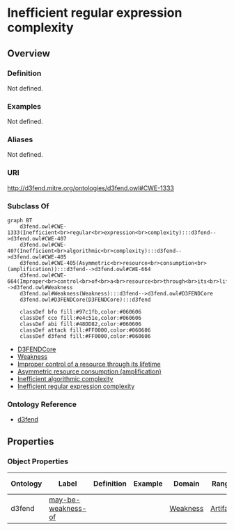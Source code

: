 # Inefficient regular expression complexity

## Overview

### Definition
Not defined.

### Examples
Not defined.

### Aliases
Not defined.

### URI
http://d3fend.mitre.org/ontologies/d3fend.owl#CWE-1333

### Subclass Of
```mermaid
graph BT
    d3fend.owl#CWE-1333(Inefficient<br>regular<br>expression<br>complexity):::d3fend-->d3fend.owl#CWE-407
    d3fend.owl#CWE-407(Inefficient<br>algorithmic<br>complexity):::d3fend-->d3fend.owl#CWE-405
    d3fend.owl#CWE-405(Asymmetric<br>resource<br>consumption<br>(amplification)):::d3fend-->d3fend.owl#CWE-664
    d3fend.owl#CWE-664(Improper<br>control<br>of<br>a<br>resource<br>through<br>its<br>lifetime):::d3fend-->d3fend.owl#Weakness
    d3fend.owl#Weakness(Weakness):::d3fend-->d3fend.owl#D3FENDCore
    d3fend.owl#D3FENDCore(D3FENDCore):::d3fend
    
    classDef bfo fill:#97c1fb,color:#060606
    classDef cco fill:#e4c51e,color:#060606
    classDef abi fill:#48DD82,color:#060606
    classDef attack fill:#FF0000,color:#060606
    classDef d3fend fill:#FF0000,color:#060606
```

- [D3FENDCore](/docs/ontology/reference/model/D3FENDCore/D3FENDCore.md)
- [Weakness](/docs/ontology/reference/model/D3FENDCore/Weakness/Weakness.md)
- [Improper control of a resource through its lifetime](/docs/ontology/reference/model/D3FENDCore/Weakness/Improper%20control%20of%20a%20resource%20through%20its%20lifetime/Improper%20control%20of%20a%20resource%20through%20its%20lifetime.md)
- [Asymmetric resource consumption (amplification)](/docs/ontology/reference/model/D3FENDCore/Weakness/Improper%20control%20of%20a%20resource%20through%20its%20lifetime/Asymmetric%20resource%20consumption%20%28amplification%29/Asymmetric%20resource%20consumption%20%28amplification%29.md)
- [Inefficient algorithmic complexity](/docs/ontology/reference/model/D3FENDCore/Weakness/Improper%20control%20of%20a%20resource%20through%20its%20lifetime/Asymmetric%20resource%20consumption%20%28amplification%29/Inefficient%20algorithmic%20complexity/Inefficient%20algorithmic%20complexity.md)
- [Inefficient regular expression complexity](/docs/ontology/reference/model/D3FENDCore/Weakness/Improper%20control%20of%20a%20resource%20through%20its%20lifetime/Asymmetric%20resource%20consumption%20%28amplification%29/Inefficient%20algorithmic%20complexity/Inefficient%20regular%20expression%20complexity/Inefficient%20regular%20expression%20complexity.md)


### Ontology Reference
- [d3fend](http://d3fend.mitre.org/ontologies/d3fend.owl#)

## Properties
### Object Properties
| Ontology | Label | Definition | Example | Domain | Range | Inverse Of |
|----------|-------|------------|---------|--------|-------|------------|
| d3fend | [may-be-weakness-of](http://d3fend.mitre.org/ontologies/d3fend.owl#may-be-weakness-of) |  |  | [Weakness](/docs/ontology/reference/model/D3FENDCore/Weakness/Weakness.md) | [Artifact](/docs/ontology/reference/model/D3FENDCore/Artifact/Artifact.md) | [may-have-weakness](http://d3fend.mitre.org/ontologies/d3fend.owl#may-have-weakness) |

